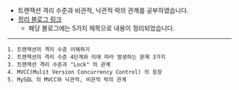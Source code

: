 * 트랜잭션 격리 수준과 비관적, 낙관적 락의 관계를 공부하였습니다.
* [정리 블로그 링크](https://dkswhdgur246.tistory.com/44)
    * 해당 블로그에는 5가지 제목으로 내용이 정리되었습니다.
---
    1. 트랜잭션의 격리 수준 이해하기
    2. 트랜잭션의 격리 수준 4단계와 이에 따라 발생하는 문제 3가지
    3. 트랜잭션 격리 수준과 "Lock" 의 관계
    4. MVCC(Mulit Version Concurrency Control) 의 등장
    5. MySQL 의 MVCC와 낙관적, 비관적 락의 관계